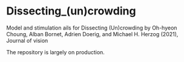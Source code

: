 # Dissecting_(un)crowding

Model and stimulation ails for Dissecting (Un)crowding by Oh-hyeon Choung, Alban Bornet, Adrien Doerig, and Michael H. Herzog (2021), Journal of vision

The repository is largely on production.

